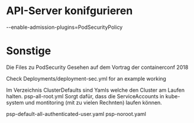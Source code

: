 # API-Server konifgurieren

--enable-admission-plugins=PodSecurityPolicy

# Sonstige

Die Files zu PodSecurity
Gesehen auf dem Vortrag der containerconf 2018

Check Deployments/deployment-sec.yml for an example working 

Im Verzeichnis ClusterDefaults sind Yamls welche den Cluster am Laufen halten.
psp-all-root.yml  Sorgt dafür, dass die ServiceAccounts in kube-system und montitoring (mit zu vielen Rechnten) laufen können.

psp-default-all-authenticated-user.yaml  psp-noroot.yaml
